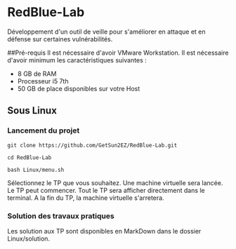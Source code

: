 # RedBlue-Lab
Développement d'un outil de veille pour s'améliorer en attaque et en défense sur certaines vulnérabilités.

##Pré-requis
Il est nécessaire d'avoir VMware Workstation.
Il est nécessaire d'avoir minimum les caractéristiques suivantes : 
 - 8 GB de RAM
 - Processeur i5 7th
 - 50 GB de place disponibles sur votre Host

## Sous Linux
### Lancement du projet
`git clone https://github.com/GetSun2EZ/RedBlue-Lab.git`

`cd RedBlue-Lab`

`bash Linux/menu.sh`

Sélectionnez le TP que vous souhaitez. Une machine virtuelle sera lancée. Le TP peut commencer.
Tout le TP sera afficher directement dans le terminal.
A la fin du TP, la machine virtuelle s'arretera.

### Solution des travaux pratiques
Les solution aux TP sont disponibles en MarkDown dans le dossier Linux/solution.
